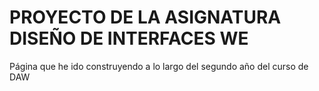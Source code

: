 # PROYECTO DE LA ASIGNATURA DISEÑO DE INTERFACES WE
Página que he ido construyendo a lo largo del segundo año del curso de DAW
